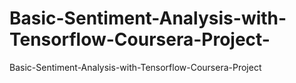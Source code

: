 # Basic-Sentiment-Analysis-with-Tensorflow-Coursera-Project-
Basic-Sentiment-Analysis-with-Tensorflow-Coursera-Project 

